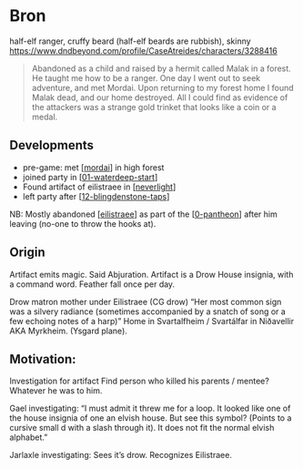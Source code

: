 # Bron
half-elf ranger, cruffy beard (half-elf beards are rubbish), skinny
https://www.dndbeyond.com/profile/CaseAtreides/characters/3288416

> Abandoned as a child and raised by a hermit called Malak in a forest. He taught me how to be a ranger. One day I went out to seek adventure, and met Mordai. Upon returning to my forest home I found Malak dead, and our home destroyed. All I could find as evidence of the attackers was a strange gold trinket that looks like a coin or a medal.

## Developments
- pre-game: met [[mordai]] in high forest
- joined party in [[01-waterdeep-start]]
- Found artifact of eilistraee in [[neverlight]]
- left party after [[12-blingdenstone-taps]]

NB: Mostly abandoned [[eilistraee]] as part of the [[0-pantheon]] after him leaving (no-one to throw the hooks at).

## Origin
Artifact emits magic. Said Abjuration.
Artifact is a Drow House insignia, with a command word. Feather fall once per day.


Drow matron mother under Eilistraee (CG drow)
 “Her most common sign was a silvery radiance (sometimes accompanied by a snatch of song or a few echoing notes of a harp)”
Home in Svartalfheim / Svartálfar in Niðavellir AKA Myrkheim. (Ysgard plane).

## Motivation:
Investigation for artifact
Find person who killed his parents / mentee? Whatever he was to him.

Gael investigating:
“I must admit it threw me for a loop. It looked like one of the house insignia of one an elvish house. But see this symbol? (Points to a cursive small d with a slash through it). It does not fit the normal elvish alphabet.”

Jarlaxle investigating:
Sees it’s drow. Recognizes Eilistraee.

[//begin]: # "Autogenerated link references for markdown compatibility"
[mordai]: mordai "Mordai"
[01-waterdeep-start]: ../recaps/01-waterdeep-start "01-waterdeep-start"
[neverlight]: ../underdark/neverlight "Neverlight Grove"
[12-blingdenstone-taps]: ../recaps/12-blingdenstone-taps "12-blingdenstone-taps"
[eilistraee]: ../deities/eilistraee "Eilistraee"
[0-pantheon]: ../deities/0-pantheon "Pantheon"
[//end]: # "Autogenerated link references"
